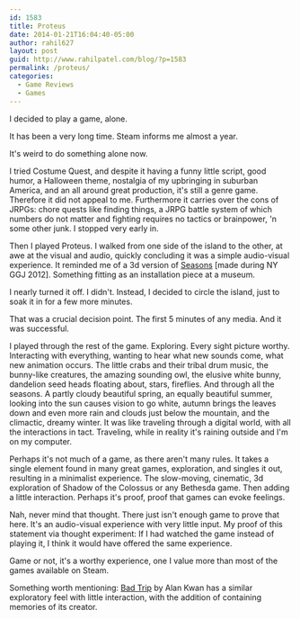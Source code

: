 ```yaml
---
id: 1583
title: Proteus
date: 2014-01-21T16:04:40-05:00
author: rahil627
layout: post
guid: http://www.rahilpatel.com/blog/?p=1583
permalink: /proteus/
categories:
  - Game Reviews
  - Games
---
```

I decided to play a game, alone.

It has been a very long time. Steam informs me almost a year.

It's weird to do something alone now.

I tried Costume Quest, and despite it having a funny little script, good humor, a Halloween theme, nostalgia of my upbringing in suburban America, and an all around great production, it's still a genre game. Therefore it did not appeal to me. Furthermore it carries over the cons of JRPGs: chore quests like finding things, a JRPG battle system of which numbers do not matter and fighting requires no tactics or brainpower, 'n some other junk. I stopped very early in.

Then I played Proteus. I walked from one side of the island to the other, at awe at the visual and audio, quickly concluding it was a simple audio-visual experience. It reminded me of a 3d version of <a href="http://archive.globalgamejam.org/2012/seasons-0">Seasons</a> [made during NY GGJ 2012]. Something fitting as an installation piece at a museum.

I nearly turned it off. I didn't. Instead, I decided to circle the island, just to soak it in for a few more minutes.

That was a crucial decision point. The first 5 minutes of any media. And it was successful.

I played through the rest of the game. Exploring. Every sight picture worthy. Interacting with everything, wanting to hear what new sounds come, what new animation occurs. The little crabs and their tribal drum music, the bunny-like creatures, the amazing sounding owl, the elusive white bunny, dandelion seed heads floating about, stars, fireflies. And through all the seasons. A partly cloudy beautiful spring, an equally beautiful summer, looking into the sun causes vision to go white, autumn brings the leaves down and even more rain and clouds just below the mountain, and the climactic, dreamy winter. It was like traveling through a digital world, with all the interactions in tact. Traveling, while in reality it's raining outside and I'm on my computer.

Perhaps it's not much of a game, as there aren't many rules. It takes a single element found in many great games, exploration, and singles it out, resulting in a minimalist experience. The slow-moving, cinematic, 3d exploration of Shadow of the Colossus or any Bethesda game. Then adding a little interaction. Perhaps it's proof, proof that games can evoke feelings.

Nah, never mind that thought. There just isn't enough game to prove that here. It's an audio-visual experience with very little input. My proof of this statement via thought experiment: If I had watched the game instead of playing it, I think it would have offered the same experience.

Game or not, it's a worthy experience, one I value more than most of the games available on Steam.


Something worth mentioning: <a href="http://vimeo.com/47943812">Bad Trip</a> by Alan Kwan has a similar exploratory feel with little interaction, with the addition of containing memories of its creator.